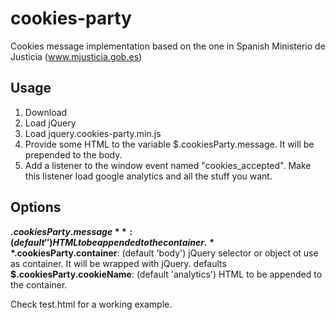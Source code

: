 # cookies-party
Cookies message implementation based on the one in Spanish Ministerio de Justicia (www.mjusticia.gob.es)

## Usage

1. Download
2. Load jQuery
3. Load jquery.cookies-party.min.js
4. Provide some HTML to the variable $.cookiesParty.message. It will be prepended to the body.
5. Add a listener to the window event named "cookies_accepted". Make this listener load google analytics and all the stuff you want.

## Options

**$.cookiesParty.message**: (default '') HTML to be appended to the container.
**$.cookiesParty.container**: (default 'body') jQuery selector or object ot use as container. It will be wrapped with jQuery. defaults
**$.cookiesParty.cookieName**: (default 'analytics') HTML to be appended to the container.

Check test.html for a working example.

